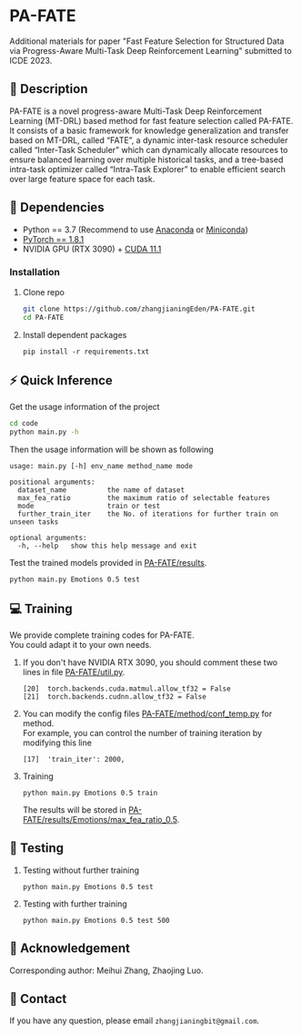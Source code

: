 # PA-FATE
Additional materials for paper "Fast Feature Selection for Structured Data via Progress-Aware Multi-Task Deep Reinforcement Learning" submitted to ICDE 2023.
## :page_facing_up: Description
PA-FATE is a novel progress-aware Multi-Task Deep Reinforcement Learning (MT-DRL) based method for fast feature selection called PA-FATE. It consists of a basic
framework for knowledge generalization and transfer based on MT-DRL, called “FATE”, a dynamic inter-task resource scheduler called “Inter-Task Scheduler” which can dynamically allocate resources to ensure balanced learning over multiple historical tasks, and a tree-based intra-task optimizer called “Intra-Task Explorer” to enable efficient search over large feature space for each task. 
## :wrench: Dependencies
- Python == 3.7 (Recommend to use [Anaconda](https://www.anaconda.com/download/#linux) or [Miniconda](https://docs.conda.io/en/latest/miniconda.html))
- [PyTorch == 1.8.1](https://pytorch.org/)
- NVIDIA GPU (RTX 3090) + [CUDA 11.1](https://developer.nvidia.com/cuda-downloads)
### Installation
1. Clone repo
    ```bash
    git clone https://github.com/zhangjianingEden/PA-FATE.git
    cd PA-FATE
    ```
2. Install dependent packages
    ```
    pip install -r requirements.txt
    ```
## :zap: Quick Inference

Get the usage information of the project
```bash
cd code
python main.py -h
```
Then the usage information will be shown as following
```
usage: main.py [-h] env_name method_name mode

positional arguments:
  dataset_name          the name of dataset
  max_fea_ratio         the maximum ratio of selectable features
  mode                  train or test
  further_train_iter    the No. of iterations for further train on unseen tasks
 
optional arguments:
  -h, --help   show this help message and exit
```
Test the trained models provided in [PA-FATE/results](https://github.com/zhangjianingEden/PA-FATE/tree/main/results).
```
python main.py Emotions 0.5 test
```
## :computer: Training

We provide complete training codes for PA-FATE.<br>
You could adapt it to your own needs.

1. If you don't have NVIDIA RTX 3090, you should comment these two lines in file
[PA-FATE/util.py](https://github.com/zhangjianingEden/PA-FATE/tree/main/util.py).
	```
	[20]  torch.backends.cuda.matmul.allow_tf32 = False
	[21]  torch.backends.cudnn.allow_tf32 = False
	```
2. You can modify the config files 
[PA-FATE/method/conf_temp.py](https://github.com/zhangjianingEden/PA-FATE/tree/main/method/conf_temp.py) for method.<br>
For example, you can control the number of training iteration by modifying this line
	```
	[17]  'train_iter': 2000,
	```
3. Training
	```
	python main.py Emotions 0.5 train
	```
	The results will be stored in [PA-FATE/results/Emotions/max_fea_ratio_0.5](https://github.com/zhangjianingEden/PA-FATE/tree/main/results/Emotions/max_fea_ratio_0.5).
## :checkered_flag: Testing
1. Testing without further training
	```
	python main.py Emotions 0.5 test
	```
2. Testing with further training
	```
	python main.py Emotions 0.5 test 500
	```
## :scroll: Acknowledgement

Corresponding author: Meihui Zhang, Zhaojing Luo.

## :e-mail: Contact

If you have any question, please email `zhangjianingbit@gmail.com`.
